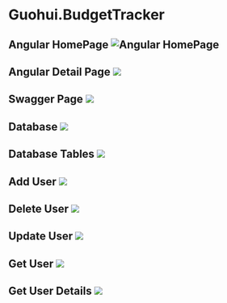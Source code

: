 # Guohui.BudgetTracker
Angular HomePage
![Angular HomePage](https://github.com/Guohui-Liu/Guohui.BudgetTracker/blob/master/picture/Angular%20home%20page.png)
---------------------------------------

Angular Detail Page
![](https://github.com/Guohui-Liu/Guohui.BudgetTracker/blob/master/picture/Angular%20detail%20page.png)
-------------------

Swagger Page
![](https://github.com/Guohui-Liu/Guohui.BudgetTracker/blob/master/picture/Swagger%20page.png)
------------------------

Database
![](https://github.com/Guohui-Liu/Guohui.BudgetTracker/blob/master/picture/database.png)
------------------------------------

Database Tables
![](https://github.com/Guohui-Liu/Guohui.BudgetTracker/blob/master/picture/database%20table.png)
----------------------------------

Add User
![](https://github.com/Guohui-Liu/Guohui.BudgetTracker/blob/master/picture/Add%20user.png)
---------------------------------------------

Delete User
![](https://github.com/Guohui-Liu/Guohui.BudgetTracker/blob/master/picture/Delete%20user.png)
--------------------------------------

Update User
![](https://github.com/Guohui-Liu/Guohui.BudgetTracker/blob/master/picture/Update%20user.png)
--------------------------

Get User
![](https://github.com/Guohui-Liu/Guohui.BudgetTracker/blob/master/picture/Get%20user.png)
---------------------------------------

Get User Details
![](https://github.com/Guohui-Liu/Guohui.BudgetTracker/blob/master/picture/Get%20user%20detail.png)
-------------------------------------

